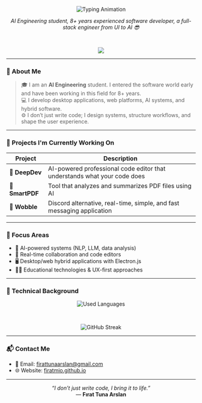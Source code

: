<p align="center">
  <img src="https://readme-typing-svg.herokuapp.com?font=Fira+Code&size=40&duration=2500&pause=800&center=true&vCenter=true&width=900&lines=Hello,+I'm+Fırat+👋" alt="Typing Animation" />
</p>

<p align="center">
  <i>AI Engineering student, 8+ years experienced software developer, a full-stack engineer from UI to AI 😎</i>
</p>

<br/>

<p align="center">
  <img src="https://skillicons.dev/icons?i=python,js,ts,nodejs,react,next,electron,firebase,mysql,postgresql,django,mongodb,css,tailwind,git,github,vscode&perline=9" />
</p>

---

### 🧠 About Me

> 🎓 I am an **AI Engineering** student. I entered the software world early and have been working in this field for 8+ years.<br>
> 💻 I develop desktop applications, web platforms, AI systems, and hybrid software.<br>
> ⚙️ I don’t just write code; I design systems, structure workflows, and shape the user experience.

---

### 🔭 Projects I'm Currently Working On

| Project | Description |
|---------|------------|
| 🧠 **DeepDev** | AI-powered professional code editor that understands what your code does |
| 📂 **SmartPDF** | Tool that analyzes and summarizes PDF files using AI |
| 💬 **Wobble** | Discord alternative, real-time, simple, and fast messaging application |

---

### 🎯 Focus Areas

- 🤖 AI-powered systems (NLP, LLM, data analysis)
- 🧩 Real-time collaboration and code editors
- 🖥️ Desktop/web hybrid applications with Electron.js
- 🧑‍🏫 Educational technologies & UX-first approaches

---

### 💼 Technical Background

<div align="center">

![Used Languages](https://github-readme-stats.vercel.app/api/top-langs/?username=firatmio&layout=compact&theme=transparent)

<br>

![GitHub Streak](https://github-readme-streak-stats.herokuapp.com/?user=firatmio&theme=transparent)

</div>

---

### 📬 Contact Me

- 💌 Email: [firattunaarslan@gmail.com](mailto:firattunaarslan@gmail.com)
- 🌐 Website: [firatmio.github.io](https://firatmio.github.io)

---

<p align="center">
  <i>“I don’t just write code, I bring it to life.”</i>  
  <br/>
  — <strong>Fırat Tuna Arslan</strong>
</p>
